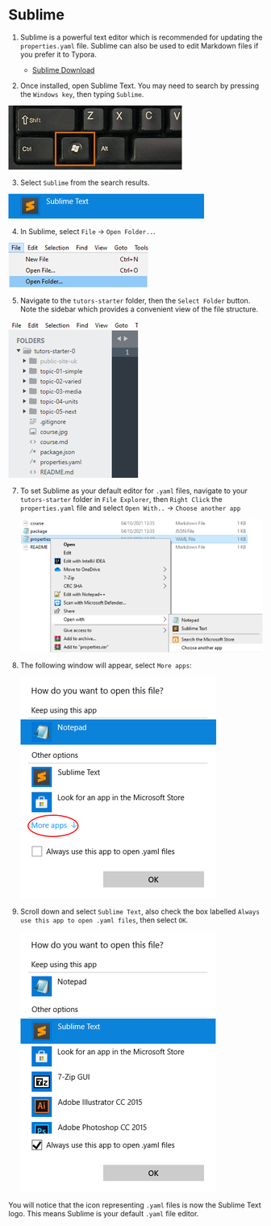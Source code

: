# Sublime

1. Sublime is a powerful text editor which is recommended for updating the `properties.yaml` file. Sublime can also be used to edit Markdown files if you prefer it to Typora.
    - [Sublime Download](https://www.sublimetext.com/)

2. Once installed, open Sublime Text. You may need to search by pressing the `Windows key`, then typing `Sublime`.

  ![The Windows Key](img/windows-keyboard.jpg)

3. Select `Sublime` from the search results. 

  ![Sublime Logo](img/17-search-for-sub.png)

4. In Sublime, select `File` -> `Open Folder..`.

  ![Open Folder Menu](img/18-sublime-open-folder.png)


5. Navigate to the `tutors-starter` folder, then the `Select Folder` button. Note the sidebar which provides a convenient view of the file structure.

  ![Sublime Sidebar](img/20-sublime-sidebar.png)

7. To set Sublime as your default editor for `.yaml` files, navigate to your `tutors-starter` folder in `File Explorer`, then `Right Click` the `properties.yaml` file and select `Open With..` -> `Choose another app`

    ![Open With](img/openwith2.png)

8. The following window will appear, select `More apps`:

    ![More Apps](img/moreapps2.png)

9. Scroll down and select `Sublime Text`, also check the box labelled `Always use this app to open .yaml files`, then select `OK`.

    ![Make Default](img/chosen2.png)

You will notice that the icon representing `.yaml` files is now the Sublime Text logo. This means Sublime is your default `.yaml` file editor.       